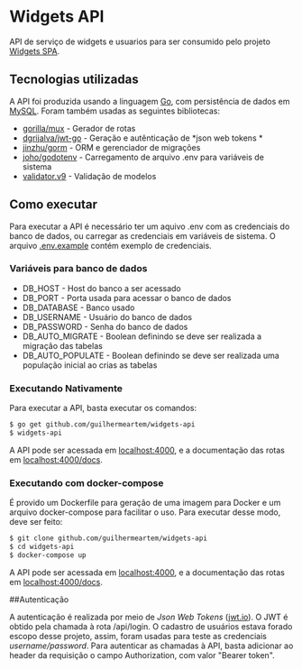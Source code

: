 # Widgets API

API de serviço de widgets e usuarios para ser consumido pelo projeto [Widgets SPA](https://github.com/RedVentures/widgets-spa).

## Tecnologias utilizadas

A API foi produzida usando a linguagem [Go](https://golang.org/), com persistência de dados em [MySQL](https://www.mysql.com/). Foram também usadas as seguintes bibliotecas:

  - [gorilla/mux](github.com/gorilla/mux) - Gerador de rotas
  - [dgrijalva/jwt-go](github.com/dgrijalva/jwt-go) - Geração e autênticação de *json web tokens *
  - [jinzhu/gorm](github.com/jinzhu/gorm) - ORM e gerenciador de migrações
  - [joho/godotenv](github.com/joho/godotenv) - Carregamento de arquivo .env para variáveis de sistema
  - [validator.v9](gopkg.in/go-playground/validator.v9) - Validação de modelos

## Como executar

Para executar a API é necessário ter um aquivo .env com as credenciais do banco de dados, ou carregar as credenciais em variáveis de sistema. O arquivo [.env.example](./.env.example) contém exemplo de credenciais.

### Variáveis para banco de dados
- DB_HOST - Host do banco a ser acessado
- DB_PORT - Porta usada para acessar o banco de dados
- DB_DATABASE - Banco usado
- DB_USERNAME - Usuário do banco de dados
- DB_PASSWORD - Senha do banco de dados
- DB_AUTO_MIGRATE - Boolean definindo se deve ser realizada a migração das tabelas
- DB_AUTO_POPULATE - Boolean definindo se deve ser realizada uma população inicial ao crias as tabelas

### Executando Nativamente

Para executar a API, basta executar os comandos:

```sh
$ go get github.com/guilhermeartem/widgets-api
$ widgets-api
```

A API pode ser acessada em [localhost:4000](localhost:4000), e a documentação das rotas em [localhost:4000/docs](localhost:4000/docs).

### Executando com docker-compose

É provido um Dockerfile para geração de uma imagem para Docker e um arquivo docker-compose para facilitar o uso. Para executar desse modo, deve ser feito:

```sh
$ git clone github.com/guilhermeartem/widgets-api
$ cd widgets-api
$ docker-compose up
```

A API pode ser acessada em [localhost:4000](localhost:4000), e a documentação das rotas em [localhost:4000/docs](localhost:4000/docs).

##Autenticação

A autenticação é realizada por meio de *Json Web Tokens* ([jwt.io](https://jwt.io/)). O JWT é obtido pela chamada à rota /api/login. O cadastro de usuários estava forado escopo desse projeto, assim, foram usadas para teste as credenciais *username/password*. Para autenticar as chamadas à API, basta adicionar ao header da requisição o campo Authorization, com valor "Bearer token".
